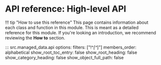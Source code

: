 # API reference: High-level API

!!! tip "How to use this reference"
    This page contains information about each class and function in this module. This is meant as a detailed reference for this module. If you're looking an introduction, we recommend reviewing the **How to** section.

::: src.managed_data.api
    options:
      filters: ["!^_[^_]"]
      members_order: alphabetical
      show_root_toc_entry: false
      show_root_heading: false
      show_category_heading: false
      show_object_full_path: false
